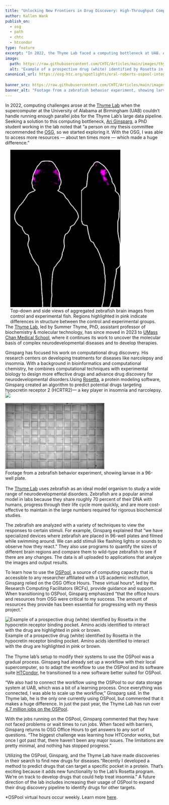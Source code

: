 ```yaml
---
title: "Unlocking New Frontiers in Drug Discovery: High-Throughput Computing in the Thyme Lab"
author: Kallen Wank
publish_on:
  - osg
  - path
  - chtc
  - htcondor
type: feature
excerpt: "In 2022, the Thyme Lab faced a computing bottleneck at UAB. Ari Ginsparg, a PhD student, turned to the OSG, gaining access to ten times more resources, which significantly advanced their research."
image:
  path: https://raw.githubusercontent.com/CHTC/Articles/main/images/thyme/structure.png
  alt: "Example of a prospective drug (white) identified by Rosetta in the hypocretin receptor binding pocket. Amino acids identified to interact with the drug are highlighted in pink or brown."
canonical_url: https://osg-htc.org/spotlights/oral-roberts-ospool-integration.html

banner_src: https://raw.githubusercontent.com/CHTC/Articles/main/images/thyme/grid.png
banner_alt: "Footage from a zebrafish behavior experiment, showing larvae in a 96-well plate."
---
```


In 2022, computing challenges arose at the [Thyme Lab](https://www.umassmed.edu/thymelab/) when the supercomputer at the University of Alabama at Birmingham (UAB) couldn’t handle running enough parallel jobs for the Thyme Lab’s large data pipeline. Seeking a solution to this computing bottleneck, [Ari Ginsparg](https://www.umassmed.edu/bmb/culture/monthly-department-features/monthly-department-features-posts/2023/07/thyme-lab/), a PhD student working in the lab noted that “a person on my thesis committee recommended the [OSG](https://osg-htc.org/), so we started exploring it. With the OSG, I was able to access more resources — about ten times more — which made a huge difference.”

<figure style="float: right; margin: 0 1rem 0 1rem;">
 <img src='https://raw.githubusercontent.com/CHTC/Articles/main/images/thyme/fish.png' height="500" width="350" class="figure-img img-fluid rounded" alt="Erik in the wet lab">
 <figcaption>Top-down and side views of aggregated zebrafish brain images from control and experimental fish. Regions highlighted in pink indicate differences in structure between the control and experimental groups.</figcaption>
</figure>

The [Thyme Lab](https://www.umassmed.edu/thymelab/), led by Summer Thyme, PhD, assistant professor of biochemistry & molecular technology, has since moved in 2023 to [UMass Chan Medical School](https://www.umassmed.edu/), where it continues its work to uncover the molecular basis of complex neurodevelopmental diseases and to develop therapies.

Ginsparg has focused his work on computational drug discovery. His research centers on developing treatments for diseases like narcolepsy and insomnia. With a background in bioinformatics and computational chemistry, he combines computational techniques with experimental biology to design more effective drugs and advance drug discovery for neurodevelopmental disorders.Using [Rosetta](https://rosettacommons.org/software/), a protein modeling software, Ginsparg created an algorithm to predict potential drugs targeting hypocretin receptor 2 (HCRTR2)— a key player in insomnia and narcolepsy. ![](https://lh7-rt.googleusercontent.com/docsz/AD_4nXczQ2MAjeqWMUco6K0GmVTVHKsEoYi8YN4UWUPnaHaWa1WyWlx1X5pSFy51Y2hrX8hNtV3xk_lI67ZlneqU3Im6NJOE0-sj0NQv1N-WsMvsMT7vhetbsvv7g-LzUgPzPOPNgpmD?key=5knLwe_spyKV_CdiEnwv3HyN)

<figure style="float: left; margin: 0 1rem 1rem 0;">
<img src='https://raw.githubusercontent.com/CHTC/Articles/main/images/thyme/grid.png' height="210" width="315" class="figure-img img-fluid rounded" alt="Footage from a zebrafish behavior experiment, showing larvae in a 96-well plate.">
<figcaption>Footage from a zebrafish behavior experiment, showing larvae in a 96-well plate.</figcaption>
</figure>

The [Thyme Lab](https://www.umassmed.edu/thymelab/) uses zebrafish as an ideal model organism to study a wide range of neurodevelopmental disorders. Zebrafish are a popular animal model in labs because they share roughly 70 percent of their DNA with humans, progress through their life cycle more quickly, and are more cost-effective to maintain in the large numbers required for rigorous biochemical studies.

The zebrafish are analyzed with a variety of techniques to view the responses to certain stimuli. For example, Ginsparg explained that “we have specialized devices where zebrafish are placed in 96-well plates and filmed while swimming around. We can add stimuli like flashing lights or sounds to observe how they react.” They also use programs to quantify the sizes of different brain regions and compare them to wild-type zebrafish to see if there are any changes. The data is all uploaded to applications that analyze the images and output results.

To learn how to use the [OSPool](https://osg-htc.org/services/open_science_pool.html), a source of computing capacity that is accessible to any researcher affiliated with a US academic institution, Ginsparg relied on the OSG Office Hours. These virtual hours*, led by the Research Computing Facilitators (RCFs), provide guidance and support. When transitioning to OSPool, Ginsparg emphasized “that the office hours and resources from OSG were critical to my success. The amount of resources they provide has been essential for progressing with my thesis project.”

<figure style="float: left; margin: 0 1rem 1rem 0;">
<img src='https://raw.githubusercontent.com/CHTC/Articles/main/images/thyme/structure.png' height="383" width="545" class="figure-img img-fluid rounded" alt="Example of a prospective drug (white) identified by Rosetta in the hypocretin receptor binding pocket. Amino acids identified to interact with the drug are highlighted in pink or brown.">
<figcaption>Example of a prospective drug (white) identified by Rosetta in the hypocretin receptor binding pocket. Amino acids identified to interact with the drug are highlighted in pink or brown.</figcaption>
</figure>

The Thyme lab’s setup to modify their systems to use the OSPool was a gradual process. Ginsparg had already set up a workflow with their local supercomputer, so to adapt the workflow to use the OSPool and its software suite [HTCondor](https://htcondor.org/), he transitioned to a new software better suited for OSPool.

“We also had to connect the workflow using the OSPool to our data storage system at UAB, which was a bit of a learning process. Once everything was connected, I was able to scale up the workflow,” Ginsparg said. In the Thyme lab, he is the only one currently using OSPool, but commented that it makes a huge difference. In just the past year, the Thyme Lab has run over [4.7 million jobs on the OSPool](https://osg-htc.org/projects.html?project=UAB_Thyme).

With the jobs running on the OSPool, Ginsparg commented that they have not faced problems or wait times to run jobs. When faced with barriers, Ginsparg returns to OSG Office Hours to get answers to any sort of questions. “The biggest challenge was learning how HTCondor works, but once I got past that, there haven’t been any major issues. The limitations are pretty minimal, and nothing has stopped progress.”

Utilizing the OSPool, Ginsparg, and the Thyme Lab have made discoveries in their search to find new drugs for diseases.“Recently I developed a method to predict drugs that can target a specific pocket in a protein. That’s exciting because it adds new functionality to the Lab’s Rosetta program. We’re on track to develop drugs that could help treat insomnia.” A future direction of the lab includes increasing their usage of OSPool to expand their drug discovery pipeline to identify drugs for other targets.

*OSPool virtual hours occur weekly. Learn more [here](https://portal.osg-htc.org/documentation/support_and_training/support/getting-help-from-RCFs/).
